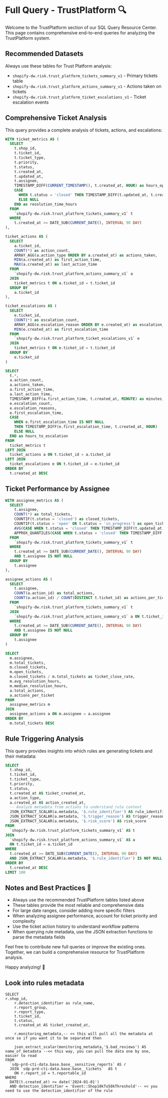 # Full Query - TrustPlatform 🔍

Welcome to the TrustPlatform section of our SQL Query Resource Center. This page contains comprehensive end-to-end queries for analyzing the TrustPlatform system.

## Recommended Datasets

Always use these tables for Trust Platform analysis:
- `shopify-dw.risk.trust_platform_tickets_summary_v1` - Primary tickets table
- `shopify-dw.risk.trust_platform_actions_summary_v1` - Actions taken on tickets
- `shopify-dw.risk.trust_platform_ticket_escalations_v1` - Ticket escalation events

## Comprehensive Ticket Analysis

This query provides a complete analysis of tickets, actions, and escalations:

```sql
WITH ticket_metrics AS (
  SELECT
    t.shop_id,
    t.ticket_id,
    t.ticket_type,
    t.priority,
    t.status,
    t.created_at,
    t.updated_at,
    t.assignee,
    TIMESTAMP_DIFF(CURRENT_TIMESTAMP(), t.created_at, HOUR) as hours_open,
    CASE
      WHEN t.status = 'closed' THEN TIMESTAMP_DIFF(t.updated_at, t.created_at, HOUR)
      ELSE NULL
    END as resolution_time_hours
  FROM
    `shopify-dw.risk.trust_platform_tickets_summary_v1` t
  WHERE
    t.created_at >= DATE_SUB(CURRENT_DATE(), INTERVAL 90 DAY)
),

ticket_actions AS (
  SELECT
    a.ticket_id,
    COUNT(*) as action_count,
    ARRAY_AGG(a.action_type ORDER BY a.created_at) as actions_taken,
    MIN(a.created_at) as first_action_time,
    MAX(a.created_at) as last_action_time
  FROM
    `shopify-dw.risk.trust_platform_actions_summary_v1` a
  JOIN
    ticket_metrics t ON a.ticket_id = t.ticket_id
  GROUP BY
    a.ticket_id
),

ticket_escalations AS (
  SELECT
    e.ticket_id,
    COUNT(*) as escalation_count,
    ARRAY_AGG(e.escalation_reason ORDER BY e.created_at) as escalation_reasons,
    MIN(e.created_at) as first_escalation_time
  FROM
    `shopify-dw.risk.trust_platform_ticket_escalations_v1` e
  JOIN
    ticket_metrics t ON e.ticket_id = t.ticket_id
  GROUP BY
    e.ticket_id
)

SELECT
  t.*,
  a.action_count,
  a.actions_taken,
  a.first_action_time,
  a.last_action_time,
  TIMESTAMP_DIFF(a.first_action_time, t.created_at, MINUTE) as minutes_to_first_action,
  e.escalation_count,
  e.escalation_reasons,
  e.first_escalation_time,
  CASE
    WHEN e.first_escalation_time IS NOT NULL 
    THEN TIMESTAMP_DIFF(e.first_escalation_time, t.created_at, HOUR)
    ELSE NULL
  END as hours_to_escalation
FROM
  ticket_metrics t
LEFT JOIN
  ticket_actions a ON t.ticket_id = a.ticket_id
LEFT JOIN
  ticket_escalations e ON t.ticket_id = e.ticket_id
ORDER BY
  t.created_at DESC
```

## Ticket Performance by Assignee

```sql
WITH assignee_metrics AS (
  SELECT
    t.assignee,
    COUNT(*) as total_tickets,
    COUNTIF(t.status = 'closed') as closed_tickets,
    COUNTIF(t.status = 'open' OR t.status = 'in_progress') as open_tickets,
    AVG(CASE WHEN t.status = 'closed' THEN TIMESTAMP_DIFF(t.updated_at, t.created_at, HOUR) END) as avg_resolution_hours,
    APPROX_QUANTILES(CASE WHEN t.status = 'closed' THEN TIMESTAMP_DIFF(t.updated_at, t.created_at, HOUR) END, 2)[OFFSET(1)] as median_resolution_hours
  FROM
    `shopify-dw.risk.trust_platform_tickets_summary_v1` t
  WHERE
    t.created_at >= DATE_SUB(CURRENT_DATE(), INTERVAL 90 DAY)
    AND t.assignee IS NOT NULL
  GROUP BY
    t.assignee
),

assignee_actions AS (
  SELECT
    t.assignee,
    COUNT(a.action_id) as total_actions,
    COUNT(a.action_id) / COUNT(DISTINCT t.ticket_id) as actions_per_ticket
  FROM
    `shopify-dw.risk.trust_platform_tickets_summary_v1` t
  JOIN
    `shopify-dw.risk.trust_platform_actions_summary_v1` a ON t.ticket_id = a.ticket_id
  WHERE
    t.created_at >= DATE_SUB(CURRENT_DATE(), INTERVAL 90 DAY)
    AND t.assignee IS NOT NULL
  GROUP BY
    t.assignee
)

SELECT
  m.assignee,
  m.total_tickets,
  m.closed_tickets,
  m.open_tickets,
  m.closed_tickets / m.total_tickets as ticket_close_rate,
  m.avg_resolution_hours,
  m.median_resolution_hours,
  a.total_actions,
  a.actions_per_ticket
FROM
  assignee_metrics m
JOIN
  assignee_actions a ON m.assignee = a.assignee
ORDER BY
  m.total_tickets DESC
```

## Rule Triggering Analysis

This query provides insights into which rules are generating tickets and their metadata:

```sql
SELECT 
  t.shop_id,
  t.ticket_id,
  t.ticket_type,
  t.priority,
  t.status,
  t.created_at AS ticket_created_at,
  a.action_type,
  a.created_at AS action_created_at,
  -- Analyze metadata from actions to understand rule context
  JSON_EXTRACT_SCALAR(a.metadata, '$.rule_identifier') AS rule_identifier,
  JSON_EXTRACT_SCALAR(a.metadata, '$.trigger_reason') AS trigger_reason,
  JSON_EXTRACT_SCALAR(a.metadata, '$.risk_score') AS risk_score
FROM 
  `shopify-dw.risk.trust_platform_tickets_summary_v1` AS t
JOIN 
  `shopify-dw.risk.trust_platform_actions_summary_v1` AS a
  ON t.ticket_id = a.ticket_id
WHERE
  t.created_at >= DATE_SUB(CURRENT_DATE(), INTERVAL 90 DAY)
  AND JSON_EXTRACT_SCALAR(a.metadata, '$.rule_identifier') IS NOT NULL
ORDER BY
  t.created_at DESC
LIMIT 100
```

## Notes and Best Practices 📝

- Always use the recommended TrustPlatform tables listed above
- These tables provide the most reliable and comprehensive data
- For large date ranges, consider adding more specific filters
- When analyzing assignee performance, account for ticket priority and complexity
- Use the ticket action history to understand workflow patterns
- When querying rule metadata, use the JSON extraction functions to parse the metadata fields

Feel free to contribute new full queries or improve the existing ones. Together, we can build a comprehensive resource for TrustPlatform analysis.

Happy analyzing! 🔎

## Look into rules metadata
```
SELECT 
r.shop_id,
    r.detection_identifier as rule_name,
    r.report_group,
    r.report_type,
    t.ticket_id,
    t.status,
    t.created_at AS ticket_created_at,

    r.monitoring_metadata,-- << this will pull all the metadata at once so if you want it to be separated then

    json_extract_scalar(monitoring_metadata,'$.bad_reviews') AS name_of_metadata --<< this way, you can pull the data one by one, easier to read 
FROM 
  `sdp-prd-cti-data.base.base__sensitive_reports` AS r
  JOIN `sdp-prd-cti-data.base.base__tickets`  AS t
    ON r.report_id = t.reportable_id
WHERE
  DATE(t.created_at) >= date('2024-01-01')
  AND detection_identifier = 'Event::Shop10kTo50kThreshold'-- << you need to use the detection_identifier of the rule 
```
